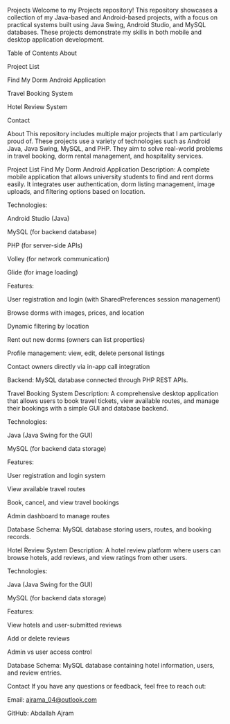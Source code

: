 Projects
Welcome to my Projects repository! This repository showcases a collection of my Java-based and Android-based projects, with a focus on practical systems built using Java Swing, Android Studio, and MySQL databases. These projects demonstrate my skills in both mobile and desktop application development.

Table of Contents
About

Project List

Find My Dorm Android Application

Travel Booking System

Hotel Review System

Contact

About
This repository includes multiple major projects that I am particularly proud of. These projects use a variety of technologies such as Android Java, Java Swing, MySQL, and PHP. They aim to solve real-world problems in travel booking, dorm rental management, and hospitality services.

Project List
Find My Dorm Android Application
Description: A complete mobile application that allows university students to find and rent dorms easily. It integrates user authentication, dorm listing management, image uploads, and filtering options based on location.

Technologies:

Android Studio (Java)

MySQL (for backend database)

PHP (for server-side APIs)

Volley (for network communication)

Glide (for image loading)

Features:

User registration and login (with SharedPreferences session management)

Browse dorms with images, prices, and location

Dynamic filtering by location

Rent out new dorms (owners can list properties)

Profile management: view, edit, delete personal listings

Contact owners directly via in-app call integration

Backend: MySQL database connected through PHP REST APIs.

Travel Booking System
Description: A comprehensive desktop application that allows users to book travel tickets, view available routes, and manage their bookings with a simple GUI and database backend.

Technologies:

Java (Java Swing for the GUI)

MySQL (for backend data storage)

Features:

User registration and login system

View available travel routes

Book, cancel, and view travel bookings

Admin dashboard to manage routes

Database Schema: MySQL database storing users, routes, and booking records.

Hotel Review System
Description: A hotel review platform where users can browse hotels, add reviews, and view ratings from other users.

Technologies:

Java (Java Swing for the GUI)

MySQL (for backend data storage)

Features:

View hotels and user-submitted reviews

Add or delete reviews

Admin vs user access control

Database Schema: MySQL database containing hotel information, users, and review entries.

Contact
If you have any questions or feedback, feel free to reach out:

Email: ajrama_04@outlook.com

GitHub: Abdallah Ajram
